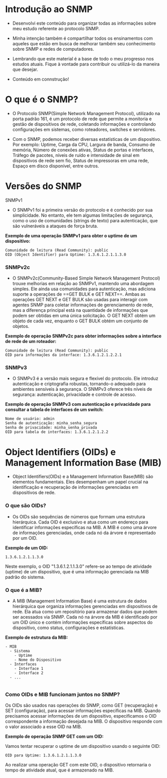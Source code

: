# Introdução ao SNMP

- Desenvolvi este conteúdo para organizar todas as informações sobre meu estudo referente ao protocolo SNMP.

- Minha intenção também é compartilhar todos os ensinamentos com aqueles que estão em busca de melhorar também seu conhecimento sobre SNMP e redes de computadores.

- Lembrando que este material é a base de todo o meu progresso nos estudos atuais. Fique à vontade para contribuir ou utilizá-lo da maneira que desejar.

- Conteúdo em connstrução!


# O que é o SNMP?

- O Protocolo SNMP(Simple Network Management Protocol), utilizado na porta padrão 161, é um protocolo de rede que permite a monitoria e gestão de dispositivos de rede, coletando informações e controlando configurações em sistemas, como roteadores, switches e servidores.

- Com o SNMP, podemos receber diversas estatísticas de um dispositivo. Por exemplo: Uptime, Carga da CPU, Largura de banda, Consumo de memória, Número de conexões ativas, Status de portas e interfaces, Tráfego de pacotes, níveis de ruído e intensidade de sinal em dispositivos de rede sem fio, Status de impressoras em uma rede, Espaço em disco disponível, entre outros.

# Versões do SNMP

SNMPv1

- O SNMPv1 foi a primeira versão do protocolo e é conhecido por sua simplicidade. No entanto, ele tem algumas limitações de segurança, como o uso de comunidades (strings de texto) para autenticação, que são vulneráveis a ataques de força bruta.

**Exemplo de uma operação SNMPv1 para obter o uptime de um dispositivo:**

```
Comunidade de leitura (Read Community): public
OID (Object Identifier) para Uptime: 1.3.6.1.2.1.1.3.0
```

### SNMPv2c

- O SNMPv2c(Community-Based Simple Network Management Protocol) trouxe melhorias em relação ao SNMPv1, mantendo uma abordagem simples. Ele ainda usa comunidades para autenticação, mas adiciona suporte a operações de ==GET BULK e GET NEXT==. Ambas as operações GET NEXT e GET BULK são usadas para interagir com agentes SNMP para coletar informações de gerenciamento de rede, mas a diferença principal está na quantidade de informações que podem ser obtidas em uma única solicitação. O GET NEXT obtém um objeto de cada vez, enquanto o GET BULK obtém um conjunto de objetos.
  
**Exemplo de operação SNMPv2c para obter informações sobre a interface de rede de um roteador:**

```
Comunidade de leitura (Read Community): public
OID para informações da interface: 1.3.6.1.2.1.2.2.1
```

### SNMPv3

- O SNMPv3 é a versão mais segura e flexível do protocolo. Ele introduz autenticação e criptografia robustas, tornando-o adequado para ambientes sensíveis à segurança. O SNMPv3 oferece três níveis de segurança: autenticação, privacidade e controle de acesso.

**Exemplo de operação SNMPv3 com autenticação e privacidade para consultar a tabela de interfaces de um switch:**

```
Nome de usuário: admin
Senha de autenticação: minha_senha_segura
Senha de privacidade: minha_senha_privada
OID para tabela de interfaces: 1.3.6.1.2.1.2.2
```

# Object Identifiers (OIDs) e Management Information Base (MIB)

- Object Identifiers(OIDs) e a Management Information Base(MIB) são elementos fundamentais. Eles desempenham um papel crucial na identificação e recuperação de informações gerenciadas em dispositivos de rede.

### O que são OIDs?

- Os OIDs são sequências de números que formam uma estrutura hierárquica. Cada OID é exclusivo e atua como um endereço para identificar informações específicas na MIB. A MIB é como uma árvore de informações gerenciadas, onde cada nó da árvore é representado por um OID.

**Exemplo de um OID:**
  
```
1.3.6.1.2.1.1.3.0
```
Neste exemplo, o OID "1.3.6.1.2.1.1.3.0" refere-se ao tempo de atividade (uptime) de um dispositivo, que é uma informação gerenciada na MIB padrão do sistema.

### O que é a MIB?

- A MIB (Management Information Base) é uma estrutura de dados hierárquica que organiza informações gerenciadas em dispositivos de rede. Ela atua como um repositório para armazenar dados que podem ser acessados via SNMP. Cada nó na árvore da MIB é identificado por um OID único e contém informações específicas sobre aspectos do dispositivo, como status, configurações e estatísticas.

**Exemplo de estrutura da MIB:**

```
- MIB
  - Sistema
    - Uptime
    - Nome do Dispositivo
  - Interfaces
    - Interface 1
    - Interface 2
  - ...
  
```

### Como OIDs e MIB funcionam juntos no SNMP?

Os OIDs são usados nas operações do SNMP, como GET (recuperação) e SET (configuração), para acessar informações específicas na MIB. Quando precisamos acessar informações de um dispositivo, especificamos o OID correspondente a informação desejada na MIB. O dispositivo responde com o valor associado a esse OID na MIB.

**Exemplo de operação SNMP GET com um OID:**

Vamos tentar recuperar o uptime de um dispositivo usando o seguinte OID:

```
OID para Uptime: 1.3.6.1.2.1.1.3.0
```

Ao realizar uma operação GET com este OID, o dispositivo retornaria o tempo de atividade atual, que é armazenado na MIB.
